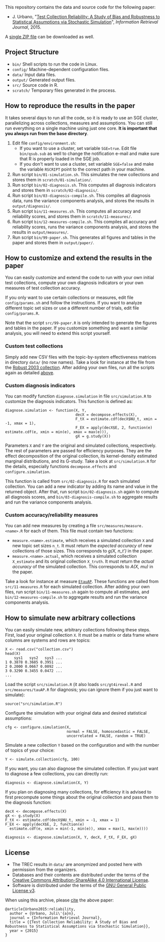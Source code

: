 This repository contains the data and source code for the following paper:

* J. Urbano, "[Test Collection Reliability: A Study of Bias and Robustness to Statistical Assumptions via Stochastic Simulation](http://julian-urbano.info/files/publications/064-test-collection-reliability-study-bias-robustness-statistical-assumptions-stochastic-simulation.pdf)", *Information Retrieval Journal*, 2015.

A [single ZIP file](https://github.com/julian-urbano/irj2015-reliability/archive/master.zip) can be downloaded as well.


## Project Structure

* `bin/` Shell scripts to run the code in Linux.
* `config/` Machine-dependent configuration files.
* `data/` Input data files.
* `output/` Generated output files.
* `src/` Source code in R.
* `scratch/` Temporary files generated in the process.

## How to reproduce the results in the paper 

It takes several days to run all the code, so it is ready to use an SGE cluster, parallelizing across collections, measures and assumptions. You can still run everything on a single machine using just one core. **It is important that you always run from the base directory**.

1. Edit file `config/environment.sh`:
    * If you want to use a cluster, set variable `SGE=true`. Edit file `bin/qsub.sub` as well to change the notification e-mail and make sure that R is properly loaded in the SGE job.
    * If you don't want to use a cluster, set variable `SGE=false` and make the variable `RSCRIPT` point to the correct path in your machine.
2. Run script `bin/01-simulation.sh`. This simulates the new collections and stores them in `scratch/01-simulation/`.
3. Run script `bin/02-diagnosis.sh`. This computes all diagnosis indicators and stores them in `scratch/02-diagnosis/`.
4. Run script `bin/03-diagnosis-compile.sh`. This compiles all diagnosis data, runs the variance components analysis, and stores the results in `output/diagnosis/`.
5. Run script `bin/11-measures.sh`. This computes all accuracy and reliability scores, and stores them in `scratch/11-measures/`.
6. Run script `bin/12-measures-compile.sh`. This compiles all accuracy and reliability scores, runs the variance components analysis, and stores the results in `output/measures/`.
7. Run script `bin/99-paper.sh`. This generates all figures and tables in the paper and stores them in `output/paper/`.

## How to customize and extend the results in the paper

You can easily customize and extend the code to run with your own initial test collections, compute your own diagnosis indicators or your own measures of test collection accuracy. 

If you only want to use certain collections or measures, edit file `config/params.sh` and follow the instructions. If you want to analyze different topic set sizes or use a different number of trials, edit file `config/params.R`.

Note that the script `src/99-paper.R` is only intended to generate the figures and tables in the paper. If you customize something and want a similar analysis, you will need to extend this script yourself.

### Custom test collections

Simply add new CSV files with the topic-by-system effectiveness matrices in directory `data/` (no row names). Take a look for instance at the file from the [Robust 2003 collection](/data/robust2003.csv). After adding your own files, run all the scripts again as detailed [above](#how-to-reproduce-the-results-in-the-paper).

### Custom diagnosis indicators

You can modify function `diagnose.simulation` in file `src/simulation.R` to customize the diagnosis indicators. This function is defined as:

    diagnose.simulation <- function(X, Y,
                                    decX = decompose.effects(X),
                                    F_tX = estimate.cdf(decX$NU_t, xmin = -1, xmax = 1),
                                    F_EX = apply(decX$E, 2, function(e) estimate.cdf(e, xmin = min(e), xmax = max(e))),
                                    gX = g.study(X))

Parameters `X` and `Y` are the original and simulated collections, respectively. The rest of parameters are passed for efficiency purposes. They are the effect decomposition of the original collection, its kernel-density estimated marginal distributions, and its G-study. Take a look at `src/simulation.R` for the details, especially functions `decompose.effects` and `configure.simulation`.

This function is called from `src/02-diagnosis.R` for each simulated collection. You can add a new indicator by adding its name and value in the returned object. After that, run script `bin/02-diagnosis.sh` again to compute all diagnosis scores, and `bin/03-diagnosis-compile.sh` to aggregate results and run the variance components analysis.

### Custom accuracy/reliability measures

You can add new measures by creating a file `src/measures/measure.<name>.R` for each of them. This file must contain two functions:

* `measure.<name>.estimate`, which receives a simulated collection `X` and new topic set sizes `n_t`. It must return the *expected accuracy* of new collections of those sizes. This corresponds to *g(X, n_t')* in the paper.
* `measure.<name>.actual`, which receives a simulated collection `X_estimate` and its original collection `X_truth`. It must return the *actual accuracy* of the simulated collection. This corresponds to *A(X, mu)* in the paper.

Take a look for instance at measure [`EtauAP`](/src/measures/measure.EtauAP.R). These functions are called from `src/11-measures.R` for each simulated collection. After adding your own files, run script `bin/11-measures.sh` again to compute all estimates, and `bin/12-measures-compile.sh` to aggregate results and run the variance components analysis.

## How to simulate new arbitrary collections

You can easily simulate new, arbitrary collections following these steps. First, load your original collection `X`. It must be a matrix or data frame where columns are systems and rows are topics:

    X <- read.csv("collection.csv")
    head(X)
        sys1   sys2   sys3 ...
    1 0.3878 0.3685 0.3951 ...
    2 0.2000 0.0667 0.0092 ...
    3 0.3290 0.3455 0.0472 ...
    ...

Load the script `src/simulation.R` (it also loads `src/gt4ireval.R` and `src/measures/tauAP.R` for diagnosis; you can ignore them if you just want to simulate):

    source("src/simulation.R")

Configure the simulation with your original data and desired statistical assumptions:

    cfg <- configure.simulation(X,
                                normal = FALSE, homoscedastic = FALSE,
                                uncorrelated = FALSE, random = TRUE)

Simulate a new collection `Y` based on the configuration and with the number of topics of your choice:
 
    Y <- simulate.collection(cfg, 100)

If you want, you can also diagnose the simulated collection. If you just want to diagnose a few collections, you can directly run:

    diagnosis <- diagnose.simulation(X, Y)

If you plan on diagnosing many collections, for efficiency it is advised to first precompute some things about the original collection and pass them to the diagnosis function:

    decX <- decompose.effects(X)
    gX <- g.study(X)
    F_tX <- estimate.cdf(decX$NU_t, xmin = -1, xmax = 1)
    F_EX <- apply(decX$E, 2, function(e)
      estimate.cdf(e, xmin = min(-1, min(e)), xmax = max(1, max(e))))

    diagnosis <- diagnose.simulation(X, Y, decX, F_tX, F_EX, gX)

## License

* The TREC results in `data/` are anonymized and posted here with permission from the organizers.
* Databases and their contents are distributed under the terms of the [Creative Commons Attribution-ShareAlike 4.0 International License](http://creativecommons.org/licenses/by-sa/4.0/).
* Software is distributed under the terms of the [GNU General Public License v3](http://www.gnu.org/licenses/gpl-3.0-standalone.html).

When using this archive, please [cite](CITE.bib) the above paper:

    @article{Urbano2015:reliability,
      author = {Urbano, Juli\'{a}n},
      journal = {Information Retrieval Journal},
      title = {{Test Collection Reliability: A Study of Bias and Robustness to Statistical Assumptions via Stochastic Simulation}},
      year = {2015}
    }
